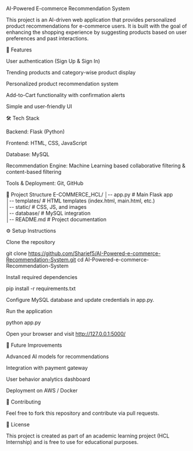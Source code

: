 AI-Powered E-commerce Recommendation System

This project is an AI-driven web application that provides personalized product recommendations for e-commerce users. It is built with the goal of enhancing the shopping experience by suggesting products based on user preferences and past interactions.

🚀 Features

User authentication (Sign Up & Sign In)

Trending products and category-wise product display

Personalized product recommendation system

Add-to-Cart functionality with confirmation alerts

Simple and user-friendly UI

🛠️ Tech Stack

Backend: Flask (Python)

Frontend: HTML, CSS, JavaScript

Database: MySQL

Recommendation Engine: Machine Learning based collaborative filtering & content-based filtering

Tools & Deployment: Git, GitHub

📂 Project Structure
E-COMMERCE_HCL/
│-- app.py              # Main Flask app  
│-- templates/          # HTML templates (index.html, main.html, etc.)  
│-- static/             # CSS, JS, and images  
│-- database/           # MySQL integration  
│-- README.md           # Project documentation  

⚙️ Setup Instructions

Clone the repository

git clone https://github.com/Sharief5/AI-Powered-e-commerce-Recommendation-System.git
cd AI-Powered-e-commerce-Recommendation-System


Install required dependencies

pip install -r requirements.txt


Configure MySQL database and update credentials in app.py.

Run the application

python app.py


Open your browser and visit http://127.0.0.1:5000/

🔮 Future Improvements

Advanced AI models for recommendations

Integration with payment gateway

User behavior analytics dashboard

Deployment on AWS / Docker

🤝 Contributing

Feel free to fork this repository and contribute via pull requests.

📜 License

This project is created as part of an academic learning project (HCL Internship) and is free to use for educational purposes.
